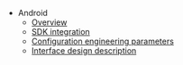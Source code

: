 * Android
   * [Overview](/Android/summary)
   * [SDK integration](/Android/sdk_implementation)
   * [Configuration engineering parameters](/Android/edit_resources)
   * [Interface design description](/Android/Interface_design_description)
